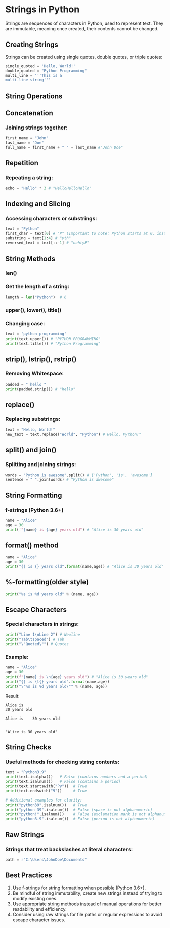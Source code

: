 
# Strings in Python

Strings are sequences of characters in Python, used to represent text. They are immutable, meaning once created, their contents cannot be changed.

## Creating Strings

Strings can be created using single quotes, double quotes, or triple quotes:

```python
single_quoted = 'Hello, World!'
double_quoted = "Python Programming"
multi_line = '''This is a
multi-line string'''
```

## String Operations
## Concatenation

### Joining strings together:
```python
first_name = "John"
last_name = "Doe"
full_name = first_name + " " + last_name #"John Doe"
```

## Repetition
### Repeating a string:
```python
echo = "Hello" * 3 # "HelloHelloHello"
```

## Indexing and Slicing
### Accessing characters or substrings:
```python
text = "Python"
first_char = text[0] # "P" (Important to note: Python starts at 0, instead of 1)
substring = text[1:4] # "yth"
reversed_text = text[::-1] # "nohtyP"
```

## String Methods
### len()
### Get the length of a string:
```python
length = len("Python")  # 6
```
### upper(), lower(), title()

### Changing case:
```python
text = 'python programming'
print(text.upper()) # "PYTHON PROGRAMMING"
print(text.title()) # "Python Programming"
```

## strip(), lstrip(), rstrip()
### Removing Whitespace:
```python
padded = " hello "
print(padded.strip()) # "hello"
```

## replace()
### Replacing substrings:
```python
text = "Hello, World!"
new_text = text.replace("World", "Python") # Hello, Python!"
```

## split() and join()
### Splitting and joining strings:
```python
words = "Python is awesome".split() # ['Python', 'is', 'awesome']
sentence = " ".join(words) # "Python is awesome"
```

## String Formatting
### f-strings (Python 3.6+)
```python
name = "Alice"
age = 30
print(f"{name} is {age} years old") # "Alice is 30 years old"
```

## format() method
```python
name = "Alice"
age = 30
print("{} is {} years old".format(name,age)) # "Alice is 30 years old"
```

## %-formatting(older style)
```python
print("%s is %d years old" % (name, age))
```

## Escape Characters
### Special characters in strings:
```python
print("Line 1\nLine 2") # Newline
print("Tab\tspaced") # Tab
print("\"Quoted\"") # Quotes
```

### Example:
```python
name = "Alice"
age = 30
print(f"{name} is \n{age} years old") # "Alice is 30 years old"
print("{} is \t{} years old".format(name,age))
print("\"%s is %d years old\"" % (name, age))
```
Result:
```
Alice is
30 years old

Alice is    30 years old


"Alice is 30 years old"
```

## String Checks
### Useful methods for checking string contents:
```python
text = "Python3.9"
print(text.isalpha())   # False (contains numbers and a period)
print(text.isalnum())   # False (contains a period)
print(text.startswith("Py"))  # True
print(text.endswith("9"))     # True

# Additional examples for clarity:
print("python39".isalnum())   # True
print("python 39".isalnum())  # False (space is not alphanumeric)
print("python!".isalnum())    # False (exclamation mark is not alphanumeric)
print("python3.9".isalnum())  # False (period is not alphanumeric)
```


## Raw Strings
### Strings that treat backslashes at literal characters:
```python
path = r"C:\Users\JohnDoe\Documents"
```

## Best Practices

1. Use f-strings for string formatting when possible (Python 3.6+).
2. Be mindful of string immutability; create new strings instead of trying to modify existing ones.
3. Use appropriate string methods instead of manual operations for better readability and efficiency.
4. Consider using raw strings for file paths or regular expressions to avoid escape character issues.